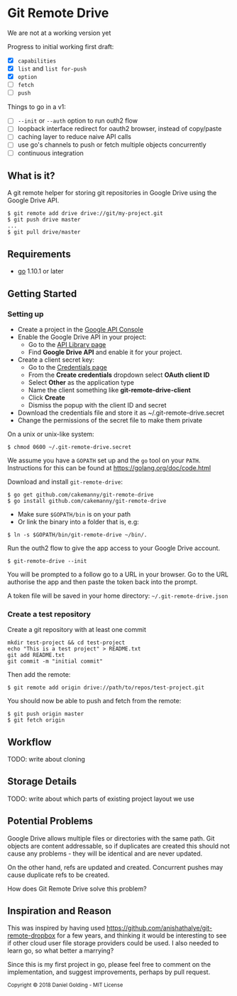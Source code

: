 Git Remote Drive
================
We are not at a working version yet

Progress to initial working first draft:
- [x] `capabilities`
- [x] `list` and `list for-push`
- [x] `option`
- [ ] `fetch`
- [ ] `push`

Things to go in a v1:
- [ ] `--init` or `--auth` option to run outh2 flow
- [ ] loopback interface redirect for oauth2 browser, instead of copy/paste
- [ ] caching layer to reduce naive API calls
- [ ] use go's channels to push or fetch multiple objects concurrently
- [ ] continuous integration

What is it?
-----------
A git remote helper for storing git repositories in Google Drive using the
Google Drive API.

```shell
$ git remote add drive drive://git/my-project.git
$ git push drive master
...
$ git pull drive/master
```

Requirements
------------
* [go](https://golang.org/) 1.10.1 or later

Getting Started
---------------
### Setting up
* Create a project in the
  [Google API Console](https://console.developers.google.com/)
* Enable the Google Drive API in your project:
  - Go to the [API Library page](https://console.developers.google.com/apis/library)
  - Find **Google Drive API** and enable it for your project.
* Create a client secret key:
  - Go to the [Credentials page](https://console.developers.google.com/apis/credentials)
  - From the **Create credentials** dropdown select **OAuth client ID**
  - Select **Other** as the application type
  - Name the client something like **git-remote-drive-client**
  - Click **Create**
  - Dismiss the popup with the client ID and secret
* Download the credentials file and store it as ~/.git-remote-drive.secret
* Change the permissions of the secret file to make them private

On a unix or unix-like system:

```shell
$ chmod 0600 ~/.git-remote-drive.secret
```

<!-- TODO: work out instructions for Windows -->
<!-- TODO: double check this works on Linux -->


We assume you have a `GOPATH` set up and the `go` tool on your `PATH`.
Instructions for this can be found at <https://golang.org/doc/code.html>

Download and install `git-remote-drive`:

```shell
$ go get github.com/cakemanny/git-remote-drive
$ go install github.com/cakemanny/git-remote-drive
```
<!-- TODO: double check that this is how you install go stuff.. -->

* Make sure `$GOPATH/bin` is on your path
* Or link the binary into a folder that is, e.g:

```shell
$ ln -s $GOPATH/bin/git-remote-drive ~/bin/.
```

Run the outh2 flow to give the app access to your Google Drive account.

```shell
$ git-remote-drive --init
```

You will be prompted to a follow go to a URL in your browser. Go to the URL
authorise the app and then paste the token back into the prompt.
<!-- TODO: add some of the output -->

A token file will be saved in your home directory: `~/.git-remote-drive.json`

### Create a test repository
Create a git repository with at least one commit

```shell
mkdir test-project && cd test-project
echo "This is a test project" > README.txt
git add README.txt
git commit -m "initial commit"
```

Then add the remote:

```shell
$ git remote add origin drive://path/to/repos/test-project.git
```

You should now be able to push and fetch from the remote:

```shell
$ git push origin master
$ git fetch origin
```
<!-- TODO: add output here! -->

Workflow
--------
TODO: write about cloning

Storage Details
---------------
TODO: write about which parts of existing project layout we use

Potential Problems
------------------
Google Drive allows multiple files or directories with the same path. Git
objects are content addressable, so if duplicates are created this should not
cause any problems - they will be identical and are never updated.

On the other hand, refs are updated and created. Concurrent pushes may cause
duplicate refs to be created.

How does Git Remote Drive solve this problem?
<!-- TODO: write about our solution -->

Inspiration and Reason
----------------------
This was inspired by having used
<https://github.com/anishathalye/git-remote-dropbox>
for a few years, and thinking it would be interesting to see if other cloud
user file storage providers could be used. I also needed to learn go, so
what better a marrying?

Since this is my first project in go, please feel free to comment on the
implementation, and suggest improvements, perhaps by pull request.

<!-- Do we want this? -->
<footer><small>Copyright &copy; 2018 Daniel Golding - MIT License</small></footer>

